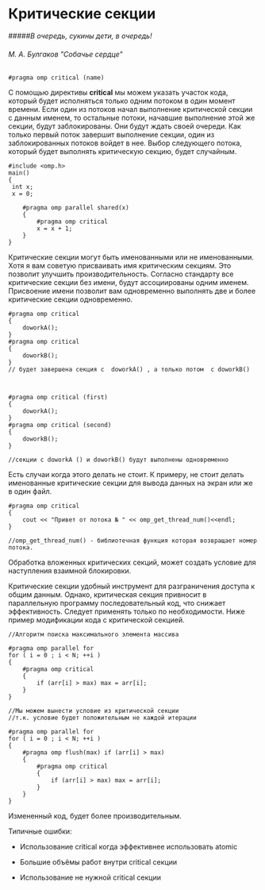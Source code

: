# Критические секции

#####*В очередь, сукины дети, в очередь!*
###### М. А. Булгаков  "Собачье сердце"

```
#pragma omp critical (name) 
```
С помощью директивы **critical**  мы можем указать участок кода, который будет исполняться только одним потоком в один момент времени. Если один из потоков начал выполнение критической секции с данным именем, то остальные потоки, начавшие выполнение этой же секции, будут заблокированы. Они будут ждать своей очереди. Как только первый поток завершит выполнение секции, один из заблокированных потоков войдет в нее. Выбор следующего потока, который будет выполнять критическую секцию, будет случайным. 


```
#include <omp.h>
main()
{
 int x;
 x = 0;
 
    #pragma omp parallel shared(x) 
    {
        #pragma omp critical 
        x = x + 1;
    }  
}

```


Критические секции могут быть именованными или не именованными. Хотя я вам советую присваивать имя критическим секциям. Это позволит улучшить производительность. Согласно стандарту все критические секции без имени, будут ассоциированы одним именем. 
Присвоение имени позволит вам одновременно выполнять две и более критические секции одновременно.

```
#pragma omp critical  
{
    doworkA();
}
#pragma omp critical 
{
    doworkB();
}
// будет завершена секция с  doworkA() , а только потом  с doworkB()



#pragma omp critical (first) 
{
    doworkA();
}
#pragma omp critical (second) 
{
    doworkB();
}

//секции с doworkA () и doworkB() будут выполнены одновременно 

```
Есть случаи когда этого делать не стоит. К примеру, не стоит делать именованные критические секции для вывода данных на экран или же в один файл.
```
#pragma omp critical
{
	cout << "Привет от потока № " << omp_get_thread_num()<<endl;
}

//omp_get_thread_num() - библиотечная функция которая возвращает номер потока.
```
Обработка вложенных критических секций, может создать условие для наступления взаимной блокировки.

Критические секции удобный инструмент для разграничения доступа к общим данным. Однако, критическая секция привносит в параллельную программу последовательный код, что снижает эффективность. Следует применять только по необходимости. Ниже пример модификации кода с критической секцией.

```
//Алгоритм поиска максимального элемента массива

#pragma omp parallel for 
for ( i = 0 ; i < N; ++i ) 
{ 
    #pragma omp critical 
    {
        if (arr[i] > max) max = arr[i]; 
    } 
}

//Мы можем вынести условие из критической секции
//т.к. условие будет положительным не каждой итерации

#pragma omp parallel for
for ( i = 0 ; i < N; ++i ) 
{ 
    #pragma omp flush(max) if (arr[i] > max) 
    {
        #pragma omp critical 
        { 
            if (arr[i] > max) max = arr[i];
        } 
    } 
}

```
Измененный код, будет более производительным.


Типичные ошибки:
* Использование critical когда эффективнее использовать atomic
    
* Большие объёмы работ внутри critical секции

* Использование не нужной critical секции
